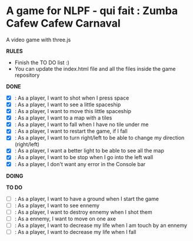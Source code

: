 A game for NLPF - qui fait : Zumba Cafew Cafew Carnaval
===========================

A video game with three.js

**RULES**
- Finish the TO DO list :)
- You can update the index.html file and all the files inside the game repository

**DONE**

- [X] : As a player, I want to shot when I press space
- [X] : As a player, I want to see a little spaceship
- [X] : As a player, I want to move this little spaceship
- [X] : As a player, I want to a map with a tiles
- [X] : As a player, I want to fall when I have no tile under me
- [X] : As a player, I want to restart the game, if I fall
- [X] : As a player, I want to turn right/left to be able to change my direction (right/left)
- [X] : As a player, I want a better light to be able to see all the map
- [X] : As a player, I want to be stop when I go into the left wall
- [X] : As a player, I don't want any error in the Console bar 

**DOING**

**TO DO**

- [ ] : As a player, I want to have a ground when I start the game
- [ ] : As a player, I want to see ennemy
- [ ] : As a player, I want to destroy ennemy when I shot them
- [ ] : As a ennemy, I want to move on one axe
- [ ] : As a player, I want to decrease my life when I am touch by an ennemy
- [ ] : As a player, I want to decrease my life when I fall 
